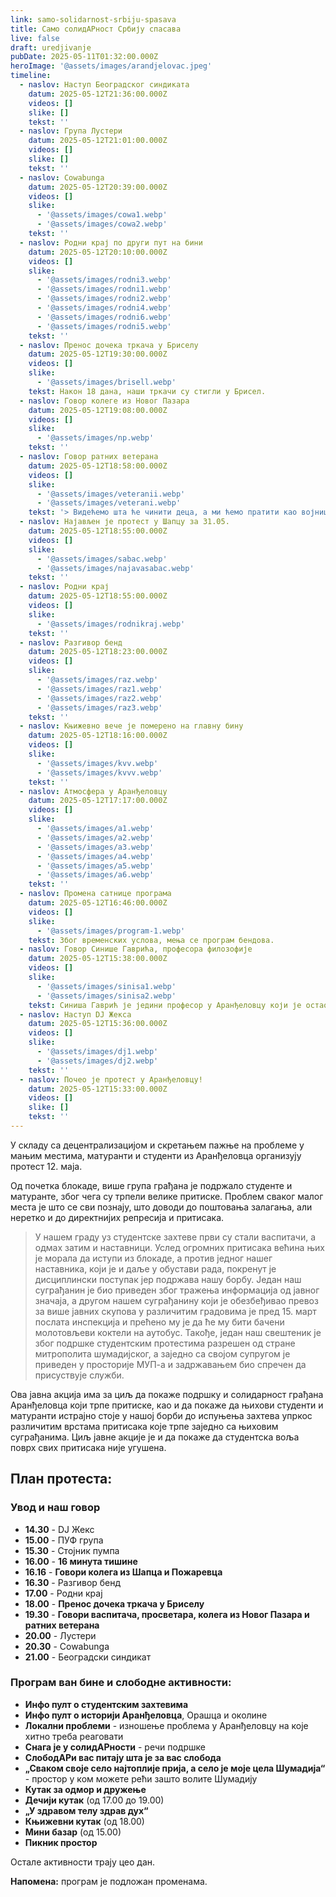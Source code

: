```yaml
---
link: samo-solidarnost-srbiju-spasava
title: Само солидАРност Србију спасава
live: false
draft: uredjivanje
pubDate: 2025-05-11T01:32:00.000Z
heroImage: '@assets/images/arandjelovac.jpeg'
timeline:
  - naslov: Наступ Београдског синдиката
    datum: 2025-05-12T21:36:00.000Z
    videos: []
    slike: []
    tekst: ''
  - naslov: Група Лустери
    datum: 2025-05-12T21:01:00.000Z
    videos: []
    slike: []
    tekst: ''
  - naslov: Cowabunga
    datum: 2025-05-12T20:39:00.000Z
    videos: []
    slike:
      - '@assets/images/cowa1.webp'
      - '@assets/images/cowa2.webp'
    tekst: ''
  - naslov: Родни крај по други пут на бини
    datum: 2025-05-12T20:10:00.000Z
    videos: []
    slike:
      - '@assets/images/rodni3.webp'
      - '@assets/images/rodni1.webp'
      - '@assets/images/rodni2.webp'
      - '@assets/images/rodni4.webp'
      - '@assets/images/rodni6.webp'
      - '@assets/images/rodni5.webp'
    tekst: ''
  - naslov: Пренос дочека тркача у Бриселу
    datum: 2025-05-12T19:30:00.000Z
    videos: []
    slike:
      - '@assets/images/brisell.webp'
    tekst: Након 18 дана, наши тркачи су стигли у Брисел.
  - naslov: Говор колеге из Новог Пазара
    datum: 2025-05-12T19:08:00.000Z
    videos: []
    slike:
      - '@assets/images/np.webp'
    tekst: ''
  - naslov: Говор ратних ветерана
    datum: 2025-05-12T18:58:00.000Z
    videos: []
    slike:
      - '@assets/images/veteranii.webp'
      - '@assets/images/veterani.webp'
    tekst: '> Видећемо шта ће чинити деца, а ми ћемо пратити као војници.'
  - naslov: Најављен је протест у Шапцу за 31.05.
    datum: 2025-05-12T18:55:00.000Z
    videos: []
    slike:
      - '@assets/images/sabac.webp'
      - '@assets/images/najavasabac.webp'
    tekst: ''
  - naslov: Родни крај
    datum: 2025-05-12T18:55:00.000Z
    videos: []
    slike:
      - '@assets/images/rodnikraj.webp'
    tekst: ''
  - naslov: Разгивор бенд
    datum: 2025-05-12T18:23:00.000Z
    videos: []
    slike:
      - '@assets/images/raz.webp'
      - '@assets/images/raz1.webp'
      - '@assets/images/raz2.webp'
      - '@assets/images/raz3.webp'
    tekst: ''
  - naslov: Књижевно вече је померено на главну бину
    datum: 2025-05-12T18:16:00.000Z
    videos: []
    slike:
      - '@assets/images/kvv.webp'
      - '@assets/images/kvvv.webp'
    tekst: ''
  - naslov: Атмосфера у Аранђеловцу
    datum: 2025-05-12T17:17:00.000Z
    videos: []
    slike:
      - '@assets/images/a1.webp'
      - '@assets/images/a2.webp'
      - '@assets/images/a3.webp'
      - '@assets/images/a4.webp'
      - '@assets/images/a5.webp'
      - '@assets/images/a6.webp'
    tekst: ''
  - naslov: Промена сатнице програма
    datum: 2025-05-12T16:46:00.000Z
    videos: []
    slike:
      - '@assets/images/program-1.webp'
    tekst: Због временских услова, мења се програм бендова.
  - naslov: Говор Синише Гаврића, професора филозофије
    datum: 2025-05-12T15:38:00.000Z
    videos: []
    slike:
      - '@assets/images/sinisa1.webp'
      - '@assets/images/sinisa2.webp'
    tekst: Синиша Гаврић је једини професор у Аранђеловцу који је остао у обустави наставе, због чега је покренут дисциплински поступак против њега и суспендован је на 3 месеца.
  - naslov: Наступ DJ Жекса
    datum: 2025-05-12T15:36:00.000Z
    videos: []
    slike:
      - '@assets/images/dj1.webp'
      - '@assets/images/dj2.webp'
    tekst: ''
  - naslov: Почео је протест у Аранђеловцу!
    datum: 2025-05-12T15:33:00.000Z
    videos: []
    slike: []
    tekst: ''
---
```

У складу са децентрализацијом и скретањем пажње на проблеме у мањим местима, матуранти и студенти из Аранђеловца организују протест 12. маја. 

Од почетка блокаде, више група грађана је подржало студенте и матуранте, због чега су трпели велике притиске. Проблем сваког малог места је што се сви познају, што доводи до поштовања залагања, али неретко и до директнијих репресија и притисака. 

> У нашем граду уз студентске захтеве први су стали васпитачи, а одмах затим и наставници. Услед огромних притисака већина њих је морала да иступи из блокаде, а против једног нашег наставника, који је и даље у обустави рада, покренут је дисциплински поступак јер подржава нашу борбу. Један наш суграђанин је био приведен због тражења информација од јавног значаја, а другом нашем суграђанину који је обезбеђивао превоз за више јавних скупова у различитим градовима је пред 15. март послата инспекција и прећено му је да ће му бити бачени молотовљеви коктели на аутобус. Такође, један наш свештеник је због подршке студентским протестима разрешен од стране митрополита шумадијског, а заједно са својом супругом је приведен у просторије МУП-а и задржавањем био спречен да присуствује служби.

Ова јавна акција има за циљ да покаже подршку и солидарност грађана Аранђеловца који трпе притиске, као и да покаже да њихови студенти и матуранти истрајно стоје у нашој борби до испуњења захтева упркос различитим врстама притисака које трпе заједно са њиховим суграђанима. Циљ јавне акције је и да покаже да студентска воља поврх свих притисака није угушена. 

## **План протеста:**

### **Увод и наш говор**

- **14.30** - DJ Жекс
- **15.00** - ПУФ група
- **15.30** - Стојник пумпа
- **16.00** - **16 минута тишине**
- **16.16** - **Говори колега из Шапца и Пожаревца**
- **16.30** - Разгивор бенд
- **17.00** - Родни крај
- **18.00** -  **Пренос дочека тркача у Бриселу&#32;&#32;**
- **19.30** - **Говори васпитача, просветара, колега из Новог Пазара и ратних ветерана**
- **20.00** - Лустери
- **20.30** - Cowabungа
- **21.00** - Београдски синдикат

### Програм ван бине и слободне активности:

- **Инфо пулт о студентским захтевима** 
- **Инфо пулт о историји Аранђеловца**, Орашца и околине
- **Локални проблеми** - изношење проблема у Аранђеловцу на које хитно треба реаговати
- **Снага је у солидАРности** - речи подршке
- **СлободАРи вас питају шта је за вас слобода**
- **„Сваком своје село најтоплије прија, а село је моје цела Шумадија“** - простор у ком можете рећи зашто волите Шумадију
- **Кутак за одмор и дружење**
- **Дечији кутак** (од 17.00 до 19.00)
- **„У здравом телу здрав дух“**
- **Књижевни кутак** (од 18.00)
- **Мини базар** (од 15.00)
- **Пикник простор**

Остале активности трају цео дан.

**Напомена:** програм је подложан променама.
